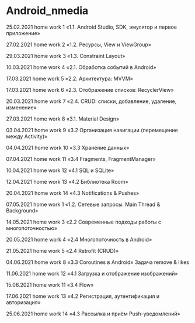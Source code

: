 # Android_nmedia
25.02.2021 home work 1 «1.1. Android Studio, SDK, эмулятор и первое приложение»

27.02.2021 home work 2 «1.2. Ресурсы, View и ViewGroup»

29.03.2021 home work 3 «1.3. Constraint Layout»

10.03.2021 home work 4 «2.1. Обработка событий в Android»

17.03.2021 home work 5 «2.2. Архитектура: MVVM»

17.03.2021 home work 6 «2.3. Отображение списков: RecyclerView»

20.03.2021 home work 7 «2.4. CRUD: списки, добавление, удаление, изменение»

27.03.2021 home work 8 «3.1. Material Design»

03.04.2021 home work 9 «3.2 Организация навигации (перемещение между Activity)»

04.04.2021 home work 10 «3.3 Хранение данных»

07.04.2021 home work 11 «3.4 Fragments, FragmentManager»

10.04.2021 home work 12 «4.1 SQL и SQLite»

12.04.2021 home work 13 «4.2 Библиотека Room»

20.04.2021 home work 14 «4.3 Notifications & Pushes»

07.05.2021 home work 1 «1.2. Сетевые запросы: Main Thread & Background»

14.05.2021 home work 3 «2.2 Современные подходы работы с многопоточностью»

20.05.2021 home work 4 «2.4 Многопоточность в Android»

21.05.2021 home work 5 «2.4 Retrofit (CRUD)»

04.06.2021 home work 8 «3.3 Coroutines в Android» Задача remove & likes

11.06.2021 home work 12 «4.1 Загрузка и отображение изображений»

15.06.2021 home work 11 «3.4 Flow»

17.06.2021 home work 13 «4.2 Регистрация, аутентификация и авторизация»

25.06.2021 home work 14 «4.3 Рассылка и приём Push-уведомлений»